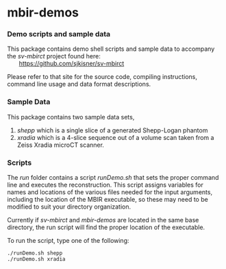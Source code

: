 # mbir-demos

### Demo scripts and sample data

This package contains demo shell scripts and sample data to 
accompany the *sv-mbirct* project found here:  
&nbsp;&nbsp;&nbsp;&nbsp;&nbsp;&nbsp;
https://github.com/sjkisner/sv-mbirct

Please refer to that site for the source code, compiling instructions, 
command line usage and data format descriptions.

### Sample Data

This package contains two sample data sets,
1. *shepp* which is a single slice of a generated Shepp-Logan phantom
2. *xradia* which is a 4-slice sequence out of a volume scan taken 
from a Zeiss Xradia microCT scanner.

### Scripts

The *run* folder contains a script *runDemo.sh* that sets the proper command line
and executes the reconstruction. 
This script assigns variables for names and locations of the various files 
needed for the input arguments, including the location of the MBIR executable,
so these may need to be modified to suit your directory organization.

Currently if *sv-mbirct* and *mbir-demos* are located in the same base directory,
the run script will find the proper location of the executable.

To run the script, type one of the following:
```
./runDemo.sh shepp
./runDemo.sh xradia
```


